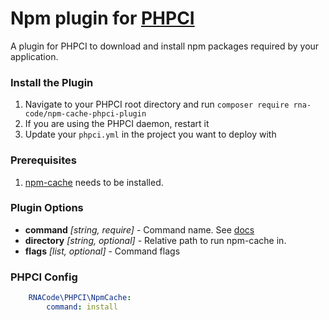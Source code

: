 # Npm plugin for [PHPCI](https://www.phptesting.org)

A plugin for PHPCI to download and install npm packages required by your application.

### Install the Plugin

1. Navigate to your PHPCI root directory and run `composer require rna-code/npm-cache-phpci-plugin`
2. If you are using the PHPCI daemon, restart it
3. Update your `phpci.yml` in the project you want to deploy with

### Prerequisites

1. [npm-cache](https://www.npmjs.com/package/npm-cache) needs to be installed.

### Plugin Options
- **command** _[string, require]_ - Command name. See [docs](https://docs.npmjs.com/)
- **directory** _[string, optional]_ - Relative path to run npm-cache in.
- **flags** _[list, optional]_ - Command flags

### PHPCI Config

```yml
    RNACode\PHPCI\NpmCache:
        command: install
```

